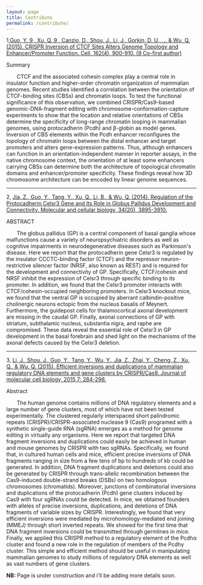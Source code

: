 ```yaml
---
layout: page
title: Contribute
permalink: /contribute/
---
```


1,[Guo, Y. 9 , Xu, Q. 9 , Canzio, D., Shou, J., Li, J., Gorkin, D. U., ... & Wu, Q. (2015). CRISPR Inversion of CTCF Sites Alters Genome Topology and Enhancer/Promoter Function. Cell, 162(4), 900-910. (9 Co-first author)](http://www.sciencedirect.com/science/article/pii/S0092867415009150)

Summary   

&#160; &#160; &#160; &#160;CTCF and the associated cohesin complex play a central role in insulator function and higher-order chromatin organization of mammalian genomes. Recent studies identified a correlation between the orientation of CTCF-binding sites (CBSs) and chromatin loops. To test the functional significance of this observation, we combined CRISPR/Cas9-based genomic-DNA-fragment editing with chromosome-conformation-capture experiments to show that the location and relative orientations of CBSs determine the specificity of long-range chromatin looping in mammalian genomes, using protocadherin (Pcdh) and β-globin as model genes. Inversion of CBS elements within the Pcdh enhancer reconfigures the topology of chromatin loops between the distal enhancer and target promoters and alters gene-expression patterns. Thus, although enhancers can function in an orientation-independent manner in reporter assays, in the native chromosome context, the orientation of at least some enhancers carrying CBSs can determine both the architecture of topological chromatin domains and enhancer/promoter specificity. These findings reveal how 3D chromosome architecture can be encoded by linear genome sequences.
***
2, [Jia, Z., Guo, Y., Tang, Y., Xu, Q., Li, B., & Wu, Q. (2014). Regulation of the Protocadherin Celsr3 Gene and Its Role in Globus Pallidus Development and Connectivity. Molecular and cellular biology, 34(20), 3895-3910.](http://mcb.asm.org/content/34/20/3895.short)

ABSTRACT

&#160; &#160; &#160; &#160;The globus pallidus (GP) is a central component of basal ganglia whose malfunctions cause a variety of neuropsychiatric disorders as well as cognitive impairments in neurodegenerative diseases such as Parkinson's disease. Here we report that the protocadherin gene Celsr3 is regulated by the insulator CCCTC-binding factor (CTCF) and the repressor neuron-restrictive silencer factor (NRSF, also known as REST) and is required for the development and connectivity of GP. Specifically, CTCF/cohesin and NRSF inhibit the expression of Celsr3 through specific binding to its promoter. In addition, we found that the Celsr3 promoter interacts with CTCF/cohesin-occupied neighboring promoters. In Celsr3 knockout mice, we found that the ventral GP is occupied by aberrant calbindin-positive cholinergic neurons ectopic from the nucleus basalis of Meynert. Furthermore, the guidepost cells for thalamocortical axonal development are missing in the caudal GP. Finally, axonal connections of GP with striatum, subthalamic nucleus, substantia nigra, and raphe are compromised. These data reveal the essential role of Celsr3 in GP development in the basal forebrain and shed light on the mechanisms of the axonal defects caused by the Celsr3 deletion.
***
3, [Li, J., Shou, J., Guo, Y., Tang, Y., Wu, Y., Jia, Z., Zhai, Y., Cheng, Z., Xu, Q., & Wu, Q. (2015). Efficient inversions and duplications of mammalian regulatory DNA elements and gene clusters by CRISPR/Cas9. Journal of molecular cell biology, 2015 7: 284-298.](http://jmcb.oxfordjournals.org/content/7/4/284)

Abstract

&#160; &#160; &#160; &#160;The human genome contains millions of DNA regulatory elements and a large number of gene clusters, most of which have not been tested experimentally. The clustered regularly interspaced short palindromic repeats (CRISPR)/CRISPR-associated nuclease 9 (Cas9) programed with a synthetic single-guide RNA (sgRNA) emerges as a method for genome editing in virtually any organisms. Here we report that targeted DNA fragment inversions and duplications could easily be achieved in human and mouse genomes by CRISPR with two sgRNAs. Specifically, we found that, in cultured human cells and mice, efficient precise inversions of DNA fragments ranging in size from a few tens of bp to hundreds of kb could be generated. In addition, DNA fragment duplications and deletions could also be generated by CRISPR through trans-allelic recombination between the Cas9-induced double-strand breaks (DSBs) on two homologous chromosomes (chromatids). Moreover, junctions of combinatorial inversions and duplications of the protocadherin (Pcdh) gene clusters induced by Cas9 with four sgRNAs could be detected. In mice, we obtained founders with alleles of precise inversions, duplications, and deletions of DNA fragments of variable sizes by CRISPR. Interestingly, we found that very efficient inversions were mediated by microhomology-mediated end joining (MMEJ) through short inverted repeats. We showed for the first time that DNA fragment inversions could be transmitted through germlines in mice. Finally, we applied this CRISPR method to a regulatory element of the Pcdhα cluster and found a new role in the regulation of members of the Pcdhγ cluster. This simple and efficient method should be useful in manipulating mammalian genomes to study millions of regulatory DNA elements as well as vast numbers of gene clusters.

<strong>NB:</strong> Page is under construction and i'll be adding more details soon.
